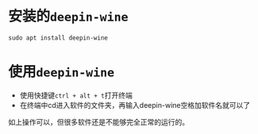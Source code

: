 # 安装的`deepin-wine`

```
sudo apt install deepin-wine
```

# 使用`deepin-wine`
* 使用快捷键`ctrl + alt + t`打开终端
* 在终端中cd进入软件的文件夹，再输入deepin-wine空格加软件名就可以了

如上操作可以，但很多软件还是不能够完全正常的运行的。

